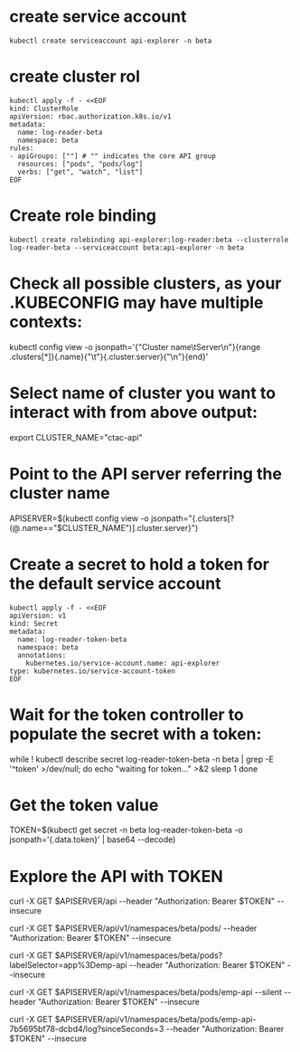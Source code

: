 # create service account
```shell
kubectl create serviceaccount api-explorer -n beta
```

# create cluster rol
```shell
kubectl apply -f - <<EOF
kind: ClusterRole
apiVersion: rbac.authorization.k8s.io/v1
metadata:
  name: log-reader-beta
  namespace: beta
rules:
- apiGroups: [""] # "" indicates the core API group
  resources: ["pods", "pods/log"]
  verbs: ["get", "watch", "list"]
EOF
```

# Create role binding
```shell
kubectl create rolebinding api-explorer:log-reader:beta --clusterrole log-reader-beta --serviceaccount beta:api-explorer -n beta
```

# Check all possible clusters, as your .KUBECONFIG may have multiple contexts:
kubectl config view -o jsonpath='{"Cluster name\tServer\n"}{range .clusters[*]}{.name}{"\t"}{.cluster.server}{"\n"}{end}'

# Select name of cluster you want to interact with from above output:
export CLUSTER_NAME="ctac-api"

# Point to the API server referring the cluster name
APISERVER=$(kubectl config view -o jsonpath="{.clusters[?(@.name==\"$CLUSTER_NAME\")].cluster.server}")

# Create a secret to hold a token for the default service account
```shell
kubectl apply -f - <<EOF
apiVersion: v1
kind: Secret
metadata:
  name: log-reader-token-beta
  namespace: beta
  annotations:
    kubernetes.io/service-account.name: api-explorer
type: kubernetes.io/service-account-token
EOF
```

# Wait for the token controller to populate the secret with a token:
while ! kubectl describe secret log-reader-token-beta -n beta | grep -E '^token' >/dev/null; do
  echo "waiting for token..." >&2
  sleep 1
done

# Get the token value
TOKEN=$(kubectl get secret -n beta log-reader-token-beta -o jsonpath='{.data.token}' | base64 --decode)

# Explore the API with TOKEN
curl -X GET $APISERVER/api --header "Authorization: Bearer $TOKEN" --insecure

curl -X GET $APISERVER/api/v1/namespaces/beta/pods/ --header "Authorization: Bearer $TOKEN" --insecure

curl -X GET $APISERVER/api/v1/namespaces/beta/pods?labelSelector=app%3Demp-api --header "Authorization: Bearer $TOKEN" --insecure

curl -X GET $APISERVER/api/v1/namespaces/beta/pods/emp-api --silent --header "Authorization: Bearer $TOKEN" --insecure

curl -X GET $APISERVER/api/v1/namespaces/beta/pods/emp-api-7b5695bf78-dcbd4/log?sinceSeconds=3 --header "Authorization: Bearer $TOKEN" --insecure

